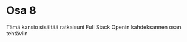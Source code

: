 <h1>Osa 8</h1>
<p>Tämä kansio sisältää ratkaisuni Full Stack Openin kahdeksannen osan tehtäviin</p>

